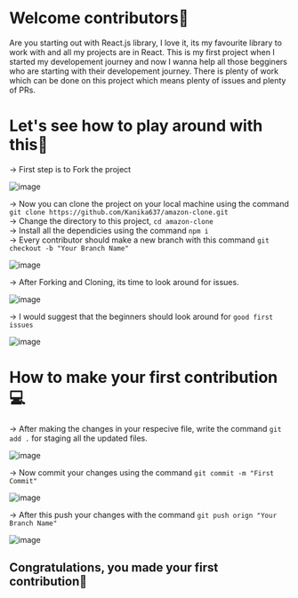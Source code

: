 # Welcome contributors👋

Are you starting out with React.js library, I love it, its my favourite library to work with and all my projects are in React.
This is my first project when I started my developement journey and now I wanna help all those begginers who are starting with their developement journey.
There is plenty of work which can be done on this project which means plenty of issues and plenty of PRs.

# Let's see how to play around with this🚀

-> First step is to Fork the project 

![image](https://user-images.githubusercontent.com/84350895/185336095-c0f30b95-6c2c-4fe5-970a-c42b0cd7a38e.png)

-> Now you can clone the project on your local machine using the command `git clone https://github.com/Kanika637/amazon-clone.git` <br>
-> Change the directory to this project, `cd amazon-clone` <br>
-> Install all the dependicies using the command `npm i` <br>
-> Every contributor should make a new branch with this command `git checkout -b "Your Branch Name"` <br>

![image](https://user-images.githubusercontent.com/84350895/185337705-816d01c9-9700-48c3-b4ff-bbe6f54a2ab5.png)

-> After Forking and Cloning, its time to look around for issues. <br>

![image](https://user-images.githubusercontent.com/84350895/185336431-123128f6-efa2-4d99-8901-4434a2778fac.png)

-> I would suggest that the beginners should look around for `good first issues` <br>

![image](https://user-images.githubusercontent.com/84350895/185336674-12f8c6ee-e323-4047-b8dd-70e23173447f.png)


# How to make your first contribution💻 <br>

-> After making the changes in your respecive file, write the command `git add .` for staging all the updated files. <br>

![image](https://user-images.githubusercontent.com/84350895/185337315-f8034e98-6ad3-4033-a3d4-297e5a0b0639.png)

-> Now commit your changes using the command `git commit -m "First Commit"`<br>

![image](https://user-images.githubusercontent.com/84350895/185337393-3816bdfb-1f39-4c4e-a676-c0d63531db6b.png)

-> After this push your changes with the command `git push orign "Your Branch Name"` <br>
 
![image](https://user-images.githubusercontent.com/84350895/185337828-2493f23e-aeeb-4c6d-bccb-25ac137a9029.png)


## Congratulations, you made your first contribution🥳
